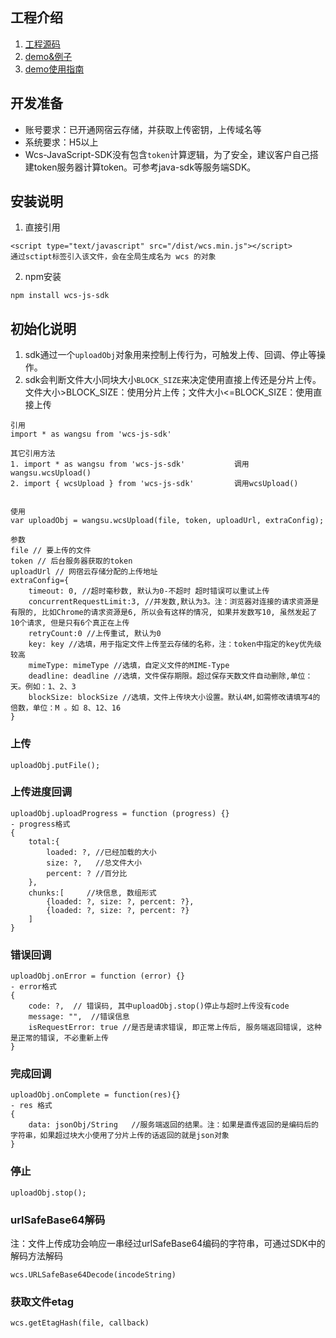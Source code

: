 ## 工程介绍
1. [工程源码](https://github.com/Wangsu-Cloud-Storage/wcs-js-sdk/tree/master/src)
2. [demo&例子](https://github.com/Wangsu-Cloud-Storage/wcs-js-sdk/tree/master/test/demo1)
3. [demo使用指南](https://github.com/Wangsu-Cloud-Storage/wcs-js-sdk/tree/master/demo使用指南.md)

## 开发准备
* 账号要求：已开通网宿云存储，并获取上传密钥，上传域名等
* 系统要求：H5以上
* Wcs-JavaScript-SDK没有包含`token`计算逻辑，为了安全，建议客户自己搭建token服务器计算token。可参考java-sdk等服务端SDK。

## 安装说明
1. 直接引用
```
<script type="text/javascript" src="/dist/wcs.min.js"></script>
通过sctipt标签引入该文件，会在全局生成名为 wcs 的对象
```

2. npm安装
```
npm install wcs-js-sdk
```

## 初始化说明
1. sdk通过一个`uploadObj`对象用来控制上传行为，可触发上传、回调、停止等操作。
2. sdk会判断文件大小同块大小`BLOCK_SIZE`来决定使用直接上传还是分片上传。文件大小>BLOCK_SIZE：使用分片上传；文件大小<=BLOCK_SIZE：使用直接上传
```
引用
import * as wangsu from 'wcs-js-sdk'

其它引用方法
1. import * as wangsu from 'wcs-js-sdk'           调用wangsu.wcsUpload()
2. import { wcsUpload } from 'wcs-js-sdk'         调用wcsUpload()  


使用
var uploadObj = wangsu.wcsUpload(file, token, uploadUrl, extraConfig);

参数
file // 要上传的文件
token // 后台服务器获取的token
uploadUrl // 网宿云存储分配的上传地址
extraConfig={
    timeout: 0, //超时毫秒数, 默认为0-不超时 超时错误可以重试上传
    concurrentRequestLimit:3, //并发数,默认为3。注：浏览器对连接的请求资源是有限的, 比如Chrome的请求资源是6, 所以会有这样的情况, 如果并发数写10, 虽然发起了10个请求, 但是只有6个真正在上传
    retryCount:0 //上传重试, 默认为0
    key: key //选填，用于指定文件上传至云存储的名称，注：token中指定的key优先级较高
    mimeType: mimeType //选填，自定义文件的MIME-Type
    deadline: deadline //选填，文件保存期限。超过保存天数文件自动删除,单位：天。例如：1、2、3
    blockSize: blockSize //选填，文件上传块大小设置。默认4M,如需修改请填写4的倍数，单位：M 。如 8、12、16
}
```

### 上传
```
uploadObj.putFile();
```

### 上传进度回调
```
uploadObj.uploadProgress = function (progress) {}
- progress格式
{
    total:{
        loaded: ?, //已经加载的大小
        size: ?,   //总文件大小
        percent: ? //百分比
    },
    chunks:[     //块信息, 数组形式
        {loaded: ?, size: ?, percent: ?},
        {loaded: ?, size: ?, percent: ?}
    ]
}
```

### 错误回调
```
uploadObj.onError = function (error) {}
- error格式
{
    code: ?,  // 错误码, 其中uploadObj.stop()停止与超时上传没有code
    message: "",  //错误信息
    isRequestError: true //是否是请求错误, 即正常上传后, 服务端返回错误, 这种是正常的错误, 不必重新上传
}
```

### 完成回调
```
uploadObj.onComplete = function(res){}
- res 格式
{
    data: jsonObj/String   //服务端返回的结果。注：如果是直传返回的是编码后的字符串，如果超过块大小使用了分片上传的话返回的就是json对象
}
```

### 停止
```
uploadObj.stop();
```
### urlSafeBase64解码
注：文件上传成功会响应一串经过urlSafeBase64编码的字符串，可通过SDK中的解码方法解码
```
wcs.URLSafeBase64Decode(incodeString)
```

### 获取文件etag
```
wcs.getEtagHash(file, callback)
```
